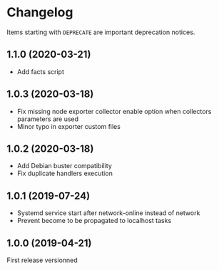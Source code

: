 # Changelog

Items starting with `DEPRECATE` are important deprecation notices.

## 1.1.0 (2020-03-21)

+ Add facts script

## 1.0.3 (2020-03-18)

* Fix missing node exporter collector enable option when collectors parameters are used
* Minor typo in exporter custom files

## 1.0.2 (2020-03-18)

* Add Debian buster compatibility
* Fix duplicate handlers execution

## 1.0.1 (2019-07-24)

* Systemd service start after network-online instead of network
* Prevent become to be propagated to localhost tasks

## 1.0.0 (2019-04-21)

First release versionned
